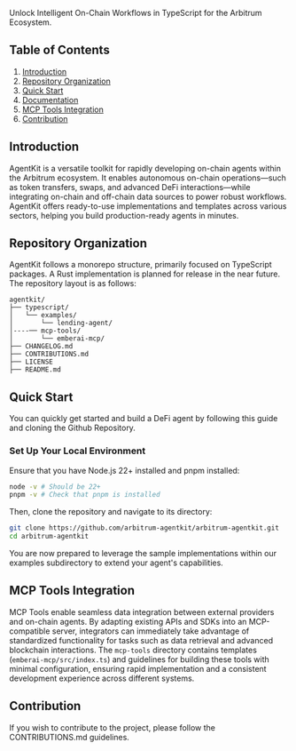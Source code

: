 Unlock Intelligent On-Chain Workflows in TypeScript for the Arbitrum Ecosystem.

## Table of Contents

1.  [Introduction](#introduction)
2.  [Repository Organization](#repository-organization)
3.  [Quick Start](#quick-start)
4.  [Documentation](#documentation)
5.  [MCP Tools Integration](#mcp-tools-integration)
6.  [Contribution](#contribution)

## Introduction

AgentKit is a versatile toolkit for rapidly developing on-chain agents within the Arbitrum ecosystem. It enables autonomous on-chain operations—such as token transfers, swaps, and advanced DeFi interactions—while integrating on-chain and off-chain data sources to power robust workflows. AgentKit offers ready-to-use implementations and templates across various sectors, helping you build production-ready agents in minutes.

## Repository Organization

AgentKit follows a monorepo structure, primarily focused on TypeScript packages. A Rust implementation is planned for release in the near future. The repository layout is as follows:

```
agentkit/
├── typescript/
│   └── examples/
│       └── lending-agent/
│----── mcp-tools/
│       └── emberai-mcp/
├── CHANGELOG.md
├── CONTRIBUTIONS.md
├── LICENSE
├── README.md
```

## Quick Start

You can quickly get started and build a DeFi agent by following this guide and cloning the Github Repository.

### Set Up Your Local Environment

Ensure that you have Node.js 22+ installed and pnpm installed:

```bash
node -v # Should be 22+
pnpm -v # Check that pnpm is installed
```

Then, clone the repository and navigate to its directory:

```bash
git clone https://github.com/arbitrum-agentkit/arbitrum-agentkit.git
cd arbitrum-agentkit
```

You are now prepared to leverage the sample implementations within our examples subdirectory to extend your agent's capabilities.

## MCP Tools Integration

MCP Tools enable seamless data integration between external providers and on-chain agents. By adapting existing APIs and SDKs into an MCP-compatible server, integrators can immediately take advantage of standardized functionality for tasks such as data retrieval and advanced blockchain interactions. The `mcp-tools` directory contains templates (`emberai-mcp/src/index.ts`) and guidelines for building these tools with minimal configuration, ensuring rapid implementation and a consistent development experience across different systems.

## Contribution

If you wish to contribute to the project, please follow the CONTRIBUTIONS.md guidelines.
